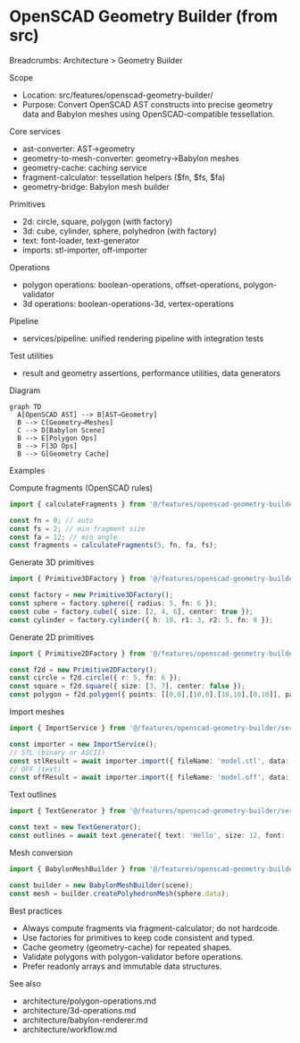 # OpenSCAD Geometry Builder (from src)

Breadcrumbs: Architecture > Geometry Builder

Scope
- Location: src/features/openscad-geometry-builder/
- Purpose: Convert OpenSCAD AST constructs into precise geometry data and Babylon meshes using OpenSCAD-compatible tessellation.

Core services
- ast-converter: AST→geometry
- geometry-to-mesh-converter: geometry→Babylon meshes
- geometry-cache: caching service
- fragment-calculator: tessellation helpers ($fn, $fs, $fa)
- geometry-bridge: Babylon mesh builder

Primitives
- 2d: circle, square, polygon (with factory)
- 3d: cube, cylinder, sphere, polyhedron (with factory)
- text: font-loader, text-generator
- imports: stl-importer, off-importer

Operations
- polygon operations: boolean-operations, offset-operations, polygon-validator
- 3d operations: boolean-operations-3d, vertex-operations

Pipeline
- services/pipeline: unified rendering pipeline with integration tests

Test utilities
- result and geometry assertions, performance utilities, data generators

Diagram
```mermaid
graph TD
  A[OpenSCAD AST] --> B[AST→Geometry]
  B --> C[Geometry→Meshes]
  C --> D[Babylon Scene]
  B --> E[Polygon Ops]
  B --> F[3D Ops]
  B --> G[Geometry Cache]
```

Examples

Compute fragments (OpenSCAD rules)
```ts
import { calculateFragments } from '@/features/openscad-geometry-builder/services/fragment-calculator';

const fn = 0; // auto
const fs = 2; // min fragment size
const fa = 12; // min angle
const fragments = calculateFragments(5, fn, fa, fs);
```

Generate 3D primitives
```ts
import { Primitive3DFactory } from '@/features/openscad-geometry-builder/services/primitive-generators/3d-primitives/primitive-3d-factory';

const factory = new Primitive3DFactory();
const sphere = factory.sphere({ radius: 5, fn: 6 });
const cube = factory.cube({ size: [2, 4, 6], center: true });
const cylinder = factory.cylinder({ h: 10, r1: 3, r2: 5, fn: 8 });
```

Generate 2D primitives
```ts
import { Primitive2DFactory } from '@/features/openscad-geometry-builder/services/primitive-generators/2d-primitives/primitive-2d-factory';

const f2d = new Primitive2DFactory();
const circle = f2d.circle({ r: 5, fn: 6 });
const square = f2d.square({ size: [3, 7], center: false });
const polygon = f2d.polygon({ points: [[0,0],[10,0],[10,10],[0,10]], paths: [[0,1,2,3]] });
```

Import meshes
```ts
import { ImportService } from '@/features/openscad-geometry-builder/services/primitive-generators/import-primitives/import-service';

const importer = new ImportService();
// STL (binary or ASCII)
const stlResult = await importer.import({ fileName: 'model.stl', data: stlArrayBuffer });
// OFF (text)
const offResult = await importer.import({ fileName: 'model.off', data: offText });
```

Text outlines
```ts
import { TextGenerator } from '@/features/openscad-geometry-builder/services/primitive-generators/text-primitives/text-generator';

const text = new TextGenerator();
const outlines = await text.generate({ text: 'Hello', size: 12, font: 'Arial', halign: 'center', valign: 'baseline' });
```

Mesh conversion
```ts
import { BabylonMeshBuilder } from '@/features/openscad-geometry-builder/services/geometry-bridge/babylon-mesh-builder';

const builder = new BabylonMeshBuilder(scene);
const mesh = builder.createPolyhedronMesh(sphere.data);
```

Best practices
- Always compute fragments via fragment-calculator; do not hardcode.
- Use factories for primitives to keep code consistent and typed.
- Cache geometry (geometry-cache) for repeated shapes.
- Validate polygons with polygon-validator before operations.
- Prefer readonly arrays and immutable data structures.

See also
- architecture/polygon-operations.md
- architecture/3d-operations.md
- architecture/babylon-renderer.md
- architecture/workflow.md
